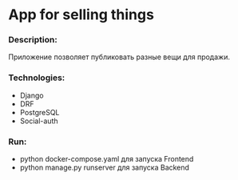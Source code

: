 # App for selling things

### Description:
Приложение позволяет публиковать разные вещи для продажи. 

### Technologies:
- Django
- DRF
- PostgreSQL
- Social-auth

### Run:
- python docker-compose.yaml для запуска Frontend
- python manage.py runserver для запуска Backend
